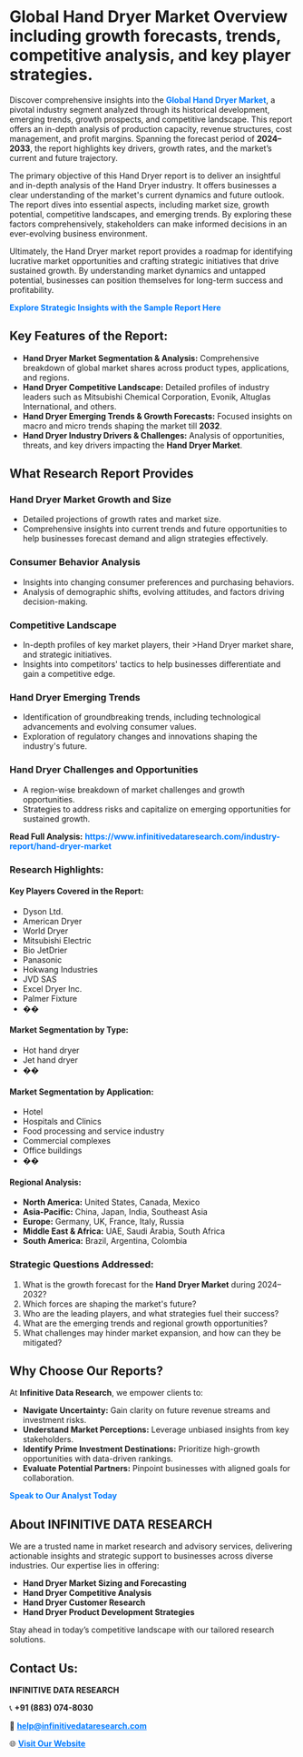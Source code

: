<h1>Global Hand Dryer Market Overview including growth forecasts, trends, competitive analysis, and key player strategies.</h1>
<p>
Discover comprehensive insights into the 
<a href="https://www.infinitivedataresearch.com/industry-report/hand-dryer-market" rel="dofollow" style="color: #007BFF; text-decoration: none;"><strong>Global Hand Dryer Market</strong></a>, a pivotal industry segment analyzed through its historical development, emerging trends, growth prospects, and competitive landscape. This report offers an in-depth analysis of production capacity, revenue structures, cost management, and profit margins. Spanning the forecast period of <strong>2024–2033</strong>, the report highlights key drivers, growth rates, and the market’s current and future trajectory.
</p>
<p>
The primary objective of this Hand Dryer report is to deliver an insightful and in-depth analysis of the Hand Dryer industry. It offers businesses a clear understanding of the market's current dynamics and future outlook. The report dives into essential aspects, including market size, growth potential, competitive landscapes, and emerging trends. By exploring these factors comprehensively, stakeholders can make informed decisions in an ever-evolving business environment.
</p>
<p>
Ultimately, the Hand Dryer market report provides a roadmap for identifying lucrative market opportunities and crafting strategic initiatives that drive sustained growth. By understanding market dynamics and untapped potential, businesses can position themselves for long-term success and profitability.
</p>
<p>
<a href="https://www.infinitivedataresearch.com/request-sample/reportId=108137" style="color: #007BFF; text-decoration: none;"><strong>Explore Strategic Insights with the Sample Report Here</strong></a>
</p>

<h2>Key Features of the Report:</h2>
<ul>
<li><strong>Hand Dryer Market Segmentation & Analysis:</strong> Comprehensive breakdown of global market shares across product types, applications, and regions.</li>
<li><strong>Hand Dryer Competitive Landscape:</strong> Detailed profiles of industry leaders such as Mitsubishi Chemical Corporation, Evonik, Altuglas International, and others.</li>
<li><strong>Hand Dryer Emerging Trends & Growth Forecasts:</strong> Focused insights on macro and micro trends shaping the market till <strong>2032</strong>.</li>
<li><strong>Hand Dryer Industry Drivers & Challenges:</strong> Analysis of opportunities, threats, and key drivers impacting the <strong>Hand Dryer Market</strong>.</li>
</ul>

<h2>What Research Report Provides</h2>
<h3>Hand Dryer Market Growth and Size</h3>
<ul>
<li>Detailed projections of growth rates and market size.</li>
<li>Comprehensive insights into current trends and future opportunities to help businesses forecast demand and align strategies effectively.</li>
</ul>

<h3>Consumer Behavior Analysis</h3>
<ul>
<li>Insights into changing consumer preferences and purchasing behaviors.</li>
<li>Analysis of demographic shifts, evolving attitudes, and factors driving decision-making.</li>
</ul>

<h3>Competitive Landscape</h3>
<ul>
<li>In-depth profiles of key market players, their >Hand Dryer market share, and strategic initiatives.</li>
<li>Insights into competitors' tactics to help businesses differentiate and gain a competitive edge.</li>
</ul>

<h3>Hand Dryer Emerging Trends</h3>
<ul>
<li>Identification of groundbreaking trends, including technological advancements and evolving consumer values.</li>
<li>Exploration of regulatory changes and innovations shaping the industry's future.</li>
</ul>

<h3>Hand Dryer Challenges and Opportunities</h3>
<ul>
<li>A region-wise breakdown of market challenges and growth opportunities.</li>
<li>Strategies to address risks and capitalize on emerging opportunities for sustained growth.</li>
</ul>
<p><strong>Read Full Analysis:</strong> <a href="https://www.infinitivedataresearch.com/industry-report/hand-dryer-market" rel="dofollow" style="color: #007BFF; text-decoration: none;"><strong>https://www.infinitivedataresearch.com/industry-report/hand-dryer-market</strong></a></p>
<h3>Research Highlights:</h3>
<h4>Key Players Covered in the Report:</h4>
<ul><li>Dyson Ltd.</li><li>American Dryer</li><li>World Dryer</li><li>Mitsubishi Electric</li><li>Bio JetDrier</li><li>Panasonic</li><li>Hokwang Industries</li><li>JVD SAS</li><li>Excel Dryer Inc.</li><li>Palmer Fixture</li><li>��</li></ul>
<h4>Market Segmentation by Type:</h4>
<ul><li>Hot hand dryer</li><li>Jet hand dryer</li><li>��</li></ul>
<h4>Market Segmentation by Application:</h4>
<ul><li>Hotel</li><li>Hospitals and Clinics</li><li>Food processing and service industry</li><li>Commercial complexes</li><li>Office buildings</li><li>��</li></ul>

<h4>Regional Analysis:</h4>
<ul>
<li><strong>North America:</strong> United States, Canada, Mexico</li>
<li><strong>Asia-Pacific:</strong> China, Japan, India, Southeast Asia</li>
<li><strong>Europe:</strong> Germany, UK, France, Italy, Russia</li>
<li><strong>Middle East & Africa:</strong> UAE, Saudi Arabia, South Africa</li>
<li><strong>South America:</strong> Brazil, Argentina, Colombia</li>
</ul>

<h3>Strategic Questions Addressed:</h3>
<ol>
<li>What is the growth forecast for the <strong>Hand Dryer Market</strong> during 2024–2032?</li>
<li>Which forces are shaping the market's future?</li>
<li>Who are the leading players, and what strategies fuel their success?</li>
<li>What are the emerging trends and regional growth opportunities?</li>
<li>What challenges may hinder market expansion, and how can they be mitigated?</li>
</ol>

<h2>Why Choose Our Reports?</h2>
<p>At <strong>Infinitive Data Research</strong>, we empower clients to:</p>
<ul>
<li><strong>Navigate Uncertainty:</strong> Gain clarity on future revenue streams and investment risks.</li>
<li><strong>Understand Market Perceptions:</strong> Leverage unbiased insights from key stakeholders.</li>
<li><strong>Identify Prime Investment Destinations:</strong> Prioritize high-growth opportunities with data-driven rankings.</li>
<li><strong>Evaluate Potential Partners:</strong> Pinpoint businesses with aligned goals for collaboration.</li>
</ul>
<p><a href="https://www.infinitivedataresearch.com/industry-report/hand-dryer-market" rel="dofollow" style="color: #007BFF; text-decoration: none;"><strong>Speak to Our Analyst Today</strong></a></p>

<h2>About INFINITIVE DATA RESEARCH</h2>
<p>We are a trusted name in market research and advisory services, delivering actionable insights and strategic support to businesses across diverse industries. Our expertise lies in offering:</p>
<ul>
<li><strong>Hand Dryer Market Sizing and Forecasting</strong></li>
<li><strong>Hand Dryer Competitive Analysis</strong></li>
<li><strong>Hand Dryer Customer Research</strong></li>
<li><strong>Hand Dryer Product Development Strategies</strong></li>
</ul>
<p>Stay ahead in today’s competitive landscape with our tailored research solutions.</p>

<h2>Contact Us:</h2>
<p><strong>INFINITIVE DATA RESEARCH</strong></p>
<p>📞 <strong>+91 (883) 074-8030</strong></p>
<p>📧 <strong><a href="mailto:help@infinitivedataresearch.com" style="color: #007BFF;">help@infinitivedataresearch.com</a></strong></p>
<p>🌐 <strong><a href="https://www.infinitivedataresearch.com" rel="dofollow" style="color: #007BFF;">Visit Our Website</a></strong></p>